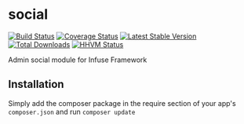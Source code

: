 social
====================

[![Build Status](https://travis-ci.org/infusephp/social.png?branch=master)](https://travis-ci.org/infusephp/social)
[![Coverage Status](https://coveralls.io/repos/infusephp/social/badge.png)](https://coveralls.io/r/infusephp/social)
[![Latest Stable Version](https://poser.pugx.org/infuse/social/v/stable.png)](https://packagist.org/packages/infuse/social)
[![Total Downloads](https://poser.pugx.org/infuse/social/downloads.png)](https://packagist.org/packages/infuse/social)
[![HHVM Status](http://hhvm.h4cc.de/badge/infuse/social.svg)](http://hhvm.h4cc.de/package/infuse/social)

Admin social module for Infuse Framework

## Installation

Simply add the composer package in the require section of your app's `composer.json` and run `composer update`